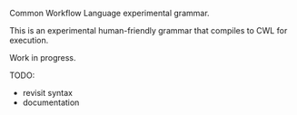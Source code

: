 Common Workflow Language experimental grammar.

This is an experimental human-friendly grammar that compiles to CWL for execution.

Work in progress.

TODO:

* revisit syntax
* documentation
